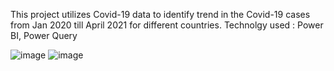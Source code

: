 This project utilizes Covid-19 data to identify trend in the Covid-19 cases from Jan 2020 till April 2021 for different countries. 
Technolgy used : Power BI, Power Query

![image](https://user-images.githubusercontent.com/88654401/149939047-9cc3648e-209b-4ba5-b562-63367a05cc9d.png)
![image](https://user-images.githubusercontent.com/88654401/150640016-ec593719-e22c-4b88-a032-f22253f341b4.png)


